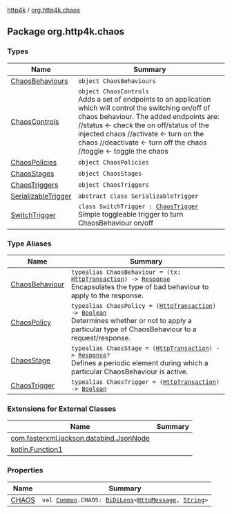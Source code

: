 [http4k](../index.md) / [org.http4k.chaos](./index.md)

## Package org.http4k.chaos

### Types

| Name | Summary |
|---|---|
| [ChaosBehaviours](-chaos-behaviours/index.md) | `object ChaosBehaviours` |
| [ChaosControls](-chaos-controls/index.md) | `object ChaosControls`<br>Adds a set of endpoints to an application which will control the switching on/off of chaos behaviour. The added endpoints are: //status &lt;- check the on off/status of the injected chaos //activate &lt;- turn on the chaos //deactivate &lt;- turn off the chaos //toggle &lt;- toggle the chaos |
| [ChaosPolicies](-chaos-policies/index.md) | `object ChaosPolicies` |
| [ChaosStages](-chaos-stages/index.md) | `object ChaosStages` |
| [ChaosTriggers](-chaos-triggers/index.md) | `object ChaosTriggers` |
| [SerializableTrigger](-serializable-trigger/index.md) | `abstract class SerializableTrigger` |
| [SwitchTrigger](-switch-trigger/index.md) | `class SwitchTrigger : `[`ChaosTrigger`](-chaos-trigger.md)<br>Simple toggleable trigger to turn ChaosBehaviour on/off |

### Type Aliases

| Name | Summary |
|---|---|
| [ChaosBehaviour](-chaos-behaviour.md) | `typealias ChaosBehaviour = (tx: `[`HttpTransaction`](../org.http4k.core/-http-transaction/index.md)`) -> `[`Response`](../org.http4k.core/-response/index.md)<br>Encapsulates the type of bad behaviour to apply to the response. |
| [ChaosPolicy](-chaos-policy.md) | `typealias ChaosPolicy = (`[`HttpTransaction`](../org.http4k.core/-http-transaction/index.md)`) -> `[`Boolean`](https://kotlinlang.org/api/latest/jvm/stdlib/kotlin/-boolean/index.html)<br>Determines whether or not to apply a particular type of ChaosBehaviour to a request/response. |
| [ChaosStage](-chaos-stage.md) | `typealias ChaosStage = (`[`HttpTransaction`](../org.http4k.core/-http-transaction/index.md)`) -> `[`Response`](../org.http4k.core/-response/index.md)`?`<br>Defines a periodic element during which a particular ChaosBehaviour is active. |
| [ChaosTrigger](-chaos-trigger.md) | `typealias ChaosTrigger = (`[`HttpTransaction`](../org.http4k.core/-http-transaction/index.md)`) -> `[`Boolean`](https://kotlinlang.org/api/latest/jvm/stdlib/kotlin/-boolean/index.html) |

### Extensions for External Classes

| Name | Summary |
|---|---|
| [com.fasterxml.jackson.databind.JsonNode](com.fasterxml.jackson.databind.-json-node/index.md) |  |
| [kotlin.Function1](kotlin.-function1/index.md) |  |

### Properties

| Name | Summary |
|---|---|
| [CHAOS](-c-h-a-o-s.md) | `val `[`Common`](../org.http4k.lens/-header/-common/index.md)`.CHAOS: `[`BiDiLens`](../org.http4k.lens/-bi-di-lens/index.md)`<`[`HttpMessage`](../org.http4k.core/-http-message/index.md)`, `[`String`](https://kotlinlang.org/api/latest/jvm/stdlib/kotlin/-string/index.html)`>` |
